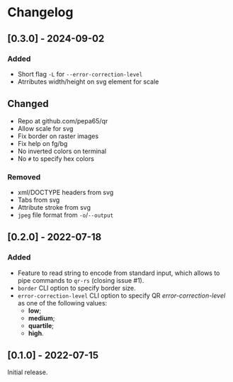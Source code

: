 # Changelog
## [0.3.0] - 2024-09-02
### Added
- Short flag `-L` for `--error-correction-level`
- Atrributes width/height on svg element for scale
## Changed
- Repo at github.com/pepa65/qr
- Allow scale for svg
- Fix border on raster images
- Fix help on fg/bg
- No inverted colors on terminal
- No `#` to specify hex colors
### Removed
- xml/DOCTYPE headers from svg
- Tabs from svg
- Attribute stroke from svg
- `jpeg` file format from `-o`/`--output`

## [0.2.0] - 2022-07-18
### Added
- Feature to read string to encode from standard input, which allows to pipe
  commands to `qr-rs` (closing issue #1).
- `border` CLI option to specify border size.
- `error-correction-level` CLI option to specify QR *error-correction-level* as
  one of the following values:
  - **low**;
  - **medium**;
  - **quartile**;
  - **high**.

## [0.1.0] - 2022-07-15
Initial release.
